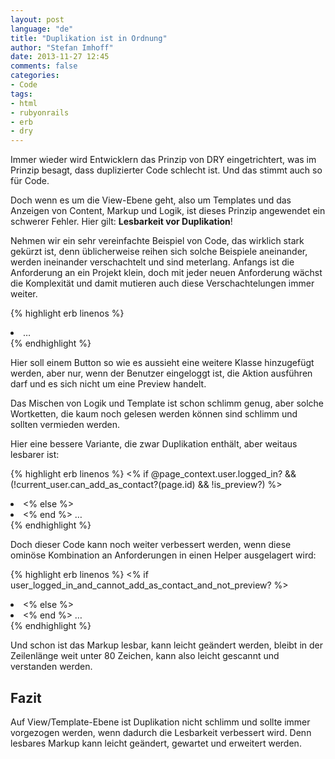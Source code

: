 ```yaml
---
layout: post
language: "de"
title: "Duplikation ist in Ordnung"
author: "Stefan Imhoff"
date: 2013-11-27 12:45
comments: false
categories:
- Code
tags:
- html
- rubyonrails
- erb
- dry
---
```


Immer wieder wird Entwicklern das Prinzip von DRY eingetrichtert, was im Prinzip besagt, dass duplizierter Code schlecht ist. Und das stimmt auch so für Code.

Doch wenn es um die View-Ebene geht, also um Templates und das Anzeigen von Content, Markup und Logik, ist dieses Prinzip angewendet ein schwerer Fehler. Hier gilt: **Lesbarkeit vor Duplikation**!

Nehmen wir ein sehr vereinfachte Beispiel von Code, das wirklich stark gekürzt ist, denn üblicherweise reihen sich solche Beispiele aneinander, werden ineinander verschachtelt und sind meterlang. Anfangs ist die Anforderung an ein Projekt klein, doch mit jeder neuen Anforderung wächst die Komplexität und damit mutieren auch diese Verschachtelungen immer weiter.

{% highlight erb linenos %}
<li class="mail <% if @page_context.user.logged_in? && (!current_user.can_add_as_contact?(page.id) && !is_preview?) %>selected<% end %>">
…
</li>
{% endhighlight %}

Hier soll einem Button so wie es aussieht eine weitere Klasse hinzugefügt werden, aber nur, wenn der Benutzer eingeloggt ist, die Aktion ausführen darf und es sich nicht um eine Preview handelt.

Das Mischen von Logik und Template ist schon schlimm genug, aber solche Wortketten, die kaum noch gelesen werden können sind schlimm und sollten vermieden werden.

Hier eine bessere Variante, die zwar Duplikation enthält, aber weitaus lesbarer ist:

{% highlight erb linenos %}
<% if @page_context.user.logged_in? && (!current_user.can_add_as_contact?(page.id) && !is_preview?) %>
<li class="mail selected">
<% else %>
<li class="mail">
<% end %>
…
</li>
{% endhighlight %}

Doch dieser Code kann noch weiter verbessert werden, wenn diese ominöse Kombination an Anforderungen in einen Helper ausgelagert wird:

{% highlight erb linenos %}
<% if user_logged_in_and_cannot_add_as_contact_and_not_preview? %>
<li class="mail selected">
<% else %>
<li class="mail">
<% end %>
…
</li>
{% endhighlight %}

Und schon ist das Markup lesbar, kann leicht geändert werden, bleibt in der Zeilenlänge weit unter 80 Zeichen, kann also leicht gescannt und verstanden werden.

## Fazit

Auf View/Template-Ebene ist Duplikation nicht schlimm und sollte immer vorgezogen werden, wenn dadurch die Lesbarkeit verbessert wird. Denn lesbares Markup kann leicht geändert, gewartet und erweitert werden.
